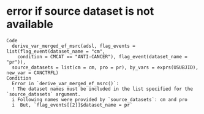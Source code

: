 # error if source dataset is not available

    Code
      derive_var_merged_ef_msrc(adsl, flag_events = list(flag_event(dataset_name = "cm",
        condition = CMCAT == "ANTI-CANCER"), flag_event(dataset_name = "pr")),
      source_datasets = list(cm = cm, pro = pr), by_vars = exprs(USUBJID), new_var = CANCTRFL)
    Condition
      Error in `derive_var_merged_ef_msrc()`:
      ! The dataset names must be included in the list specified for the `source_datasets` argument.
      i Following names were provided by `source_datasets`: cm and pro
      i  But, `flag_events[[2]]$dataset_name = pr`

